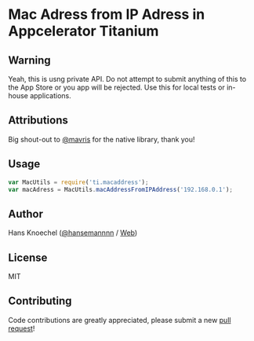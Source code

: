 # Mac Adress from IP Adress in Appcelerator Titanium

## Warning
Yeah, this is usng private API. Do not attempt to submit anything of this to
the App Store or you app will be rejected. Use this for local tests or in-house
applications.

## Attributions
Big shout-out to [@mavris](https://github.com/mavris) for the native library, thank you!

## Usage
```js
var MacUtils = require('ti.macaddress');
var macAdress = MacUtils.macAddressFromIPAddress('192.168.0.1');
```

## Author
Hans Knoechel ([@hansemannnn](https://twitter.com/hansemannnn) / [Web](http://hans-knoechel.de))

## License
MIT

## Contributing
Code contributions are greatly appreciated, please submit a new [pull request](https://github.com/hansemannn/titanium-mac-address/pull/new/master)!
